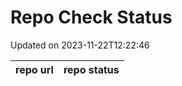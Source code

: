 # Repo Check Status

Updated on 2023-11-22T12:22:46

| repo url | repo status |
| -------- | -------- | 
